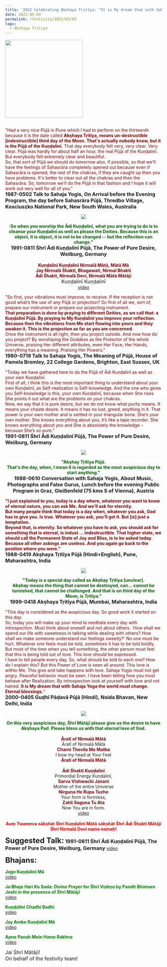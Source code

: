 ```yaml
---
title: '2022 Celebrating Akṣhaya Tṛitīya: "It is My dream that with Sahaja Yoga the world must change." '
date: 2022-05-03
permalink: /festivity/2022/05/03
tags:
  - Akshaya Tritiya
---
```


<div style="text-align: left"><img src="/images/image1.png" width="250" /></div><br>

<p>
<font color="DarkRed">"Had a very nice Pūjā in Pune which I had to perform on the thirteenth because it is the date called <b>Akṣhaya Tṛitīya, means un-destructible [indestructible] third day of the Moon. That's actually nobody knew, but it is the Pūjā of the Kuṇḍalinī.</b> That day everybody felt very, very clear. Very clear. Pūjā was hardly for about half an hour, the real Pūjā of the Kuṇḍalinī. But everybody felt extremely clear and beautiful.<br>
So, that sort of Pūjā we should do tomorrow also, if possible, so that we'll have the feelings of Sahasrāra completely opened out because even if Sahasrāra is opened, the rest of the chakras, if they are caught up then you have problems. It's better to clear out all the chakras and then the Sahasrāra. So, tomorrow we'll do the Pūjā in that fashion and I hope it will work out very well for all of you."</font><br>
<font size="+0"><b>1987-0502 Talk to Sahaja Yogis, On Arrival before the Evening Program, the day before Sahasrāra Pūjā, Thredbo Village, Kosciuszko National Park, New South Wales, Australia</b></font>
</p>

<div style="text-align: center"><img src="/images/image961.png" /></div>

<p style="text-align:center;">
<font color="DarkGreen"><b>:So when you worship the Ādi Kuṇḍalinī, what you are trying to do is to cleanse your Kuṇḍalinī as well as please the Deities. Because this is an object, it is object, it is not to be changed -- but the reflection can change."</b></font><br>
<font size="+0"><b>1991-0811 Śhrī Ādi Kuṇḍalinī Pūjā, The Power of Pure Desire, Weilburg, Germany</b></font><br>
<br>
<font color="DarkRed"><b>Kuṇḍalinī Kuṇḍalinī Nirmalā Mātā, Mātā Mā<br>
Jay Nirmalā Śhakti, Bhagawati, Nirmal Bhakti<br>
Ādi Śhakti, Nirmalā Devī, Nirmalā Mātā Mātājī</b></font><br>
<font size="+0">Kuṇḍalinī Kuṇḍalinī</font><br>
<a href="https://seven-teams.github.io/Videos_Links.html">video</a>
</p>

<p>
<font color="DarkRed">"So first, your vibrations must improve, to receive. If the reception is not good what’s the use of any Pūjā or projection? So first of all we, sort of, prepare our instrument or prepare our projecting instrument.<br>
<b>That preparation is done by praying to different Deities, as we call that: a Kuṇḍalinī Pūjā. By praying to My Kuṇḍalinī you improve your reflection. Because then the vibrations from Me start flowing into yours and they awaken it. This is the projection as far as you are concerned.</b><br>
Once the instrument is all right, then you project outside. And now how do you project? By worshiping the Goddess as the Protector of the whole Universe, praising Her different attributes, even Her Face, Her Hands, everything has a meaning. Praising Her Powers."</font><br>
<font size="+0"><b>1980-0719 Talk to Sahaja Yogis, The Meaning of Pūjā, House of Pamela Bromley, 22 College Gardens, Brighton, East Sussex, UK</b></font>
</p>

<p>
<font color="DarkRed">"Today we have gathered here to do the Pūjā of Ādi Kuṇḍalinī as well as your own Kuṇḍalinī.<br>
First of all, I think this is the most important thing to understand about your own Kuṇḍalinī, as Self-realization is Self-knowledge. And the one who gives you Self-knowledge is this, your own Kuṇḍalinī, because when She rises She points it out what are the problems on your chakras.<br>
Now, we say that it is pure desire, but we do not know what purity means. It means your chaste desire. It means it has no lust, greed, anything in it. That power is your own mother and is settled in your triangular bone. She’s your own mother. She knows everything about you, it’s like a tape recorder. She knows everything about you and She is absolutely the knowledge – because She’s so pure."</font><br>
<font size="+0"><b>1991-0811 Śhrī Ādi Kuṇḍalinī Pūjā, The Power of Pure Desire, Weilburg, Germany</b></font>
</p>

<div style="text-align: center"><img src="/images/image962.png" /></div>

<p style="text-align:center;">
<font color="DarkGreen"><b>"Akṣhay Tṛitīya Pūjā.<br>
That's the day, when, I mean it is regarded as the most auspicious day to start anything."</b></font><br>
<font size="+0"><b>1988-0610 Conversation with Sahaja Yogis, About Music, Photographs and False Gurus, Lunch before the evening Public Program in Graz, Gleißenfeld (75 kms S of Vienna), Austria</b></font>
</p>

<p>
<font color="DarkRed"><b>"I just explained to you, today is a day where, whatever you want to know of eternal nature, you can ask Me. And we'll ask for eternity.<br>
But many people think that today is a day when, whatever you ask, God has to give you. Is true. Whatever you ask, you'll get it. But [is] just a temptation.<br>
Beyond that, is eternity. So whatever you have to ask, you should ask for something that is eternal, is indust ... indestructible. That higher state, we should call the Permanent State of Joy and Bliss, is to be asked today. Because all other askings are useless. And you again go back to the position where you were."</b></font><br>
<font size="+0"><b>1988-0419 Akṣhaya Tṛitīya Pūjā (Hindi+English), Pune, Maharashtra, India</b></font>
</p>

<div style="text-align: center"><img src="/images/image963.png" /></div>

<p style="text-align:center;">
<font color="DarkGreen"><b>"Today is a special day called as Akṣhay Tṛitīya [unclear].<br>
Akṣhay means the thing that cannot be destroyed, can... cannot be turnished, that cannot be challenged. And that is on third day of the Moon, is Tṛitīya."</b></font><br>
<font size="+0"><b>1999-0418 Akṣhaya Tṛitīya Pūjā, Mumbai, Maharashtra, India</b></font>
</p>

<p>
<font color="DarkRed">"This day is considered as the auspicious day. So good work it started on this day.<br>
So, today you will make up your mind to meditate every day with introspection. Must think about oneself and not about others. `How shall we spend our life with sweetness in talking while dealing with others? How shall we make someone understand our feelings sweetly?' No one must be hurt. Whatever one feels must be told, sometimes it has to be told boldly. But most of the time when you tell something, the other person must feel that this is being told out of love. This love should be expressed.<br>
I have to tell people every day. So, what should be told to each one? How do I explain this? But this Power of Love is seen all around. This love is within Me. This give and take happens with love. Sahaja Yogis must not get angry. Peaceful behavior must be seen. I have been telling how you must behave after Realization. By introspection look at yourself with love and not hatred. <b>It is My dream that with Sahaja Yoga the world must change.<br>
Eternal blessings.</b>"</font><br>
<font size="+0"><b>2000-0405 Guḍhī Pāḍavā Pūjā (Hindi), Noida Bhavan, New Delhi, India</b></font>
</p>

<div style="text-align: center"><img src="/images/image964.png" /></div>

<p style=" text-align:center;">
<font color="DarkGreen"><b>On this very auspicious day, Śhrī Mātājī please give us the desire to have Akṣhaya Pad.
Please bless us with that eternal love of God.</b></font><br>
<br>
<font color="DarkRed"><b>Āratī of Nirmalā Mātā</b></font><br>
Āratī of Nirmalā Mātā<br>
<font color="DarkRed"><b>Charni Thevila Me Matha </b></font><br>
I bow my head at Your Feet<br>
<font color="DarkRed"><b>Āratī of Nirmalā Mātā</b></font><br>
<br>
<font color="DarkRed"><b>Ādi Śhakti Kuṇḍalinī</b></font><br>
Primordial Energy Kuṇḍalinī,<br>
<font color="DarkRed"><b>Sarva Vishwachi Janani</b></font><br>
Mother of the entire Universe<br>
<font color="DarkRed"><b>Nirguna He Rupa Tuzhe</b></font><br>
Your form is formless,<br>
<font color="DarkRed"><b>Zahli Saguna Tu Ata</b></font><br>
Now You are in form.<br>
<a href="https://youtu.be/2btBuq4VYL4">video</a><br>
<br>
<font color="Red"><b>Auṃ Twameva sākṣhāt Śhrī Kuṇḍalinī Mātā sākṣhāt Śhrī Ādi Śhakti Mātājī Śhrī Nirmalā Devī namo namaḥ!</b></font>
</p>

<font size="+2"><b>Suggested Talk:</b></font> 
<font size="+0"><b>1991-0811 Śhrī Ādi Kuṇḍalinī Pūjā, The Power of Pure Desire, Weilburg, Germany</b></font>
<a href="https://vimeo.com/72858499"> video</a><br>

<font size="+2"><b>Bhajans:</b></font>

<p>
<font color="green"><b>Jago Kuṇḍalinī Mā</b></font><br>
<a href="https://youtu.be/QIWysa18CGY?list=RDv7T1xpKkYFU">video</a>
</p>

<p>
<font color="green"><b>Jo Bhaje Hari Ko Sada: Divine Prayer for Śhrī Viṣhṇu by Pandit Bhimsen Joshi in the presence of Śhrī Mātājī</b></font><br>
<a href="https://youtu.be/NFwpRXCx5VQ">video</a>
</p>
 
<p>
<font color="green"><b>Kuṇḍalinī Chadhi Badhi</b></font><br>
<a href="https://youtu.be/KOKeT0HOmXU?list=RDKOKeT0HOmXU">video</a> 
</p>

<p>
<font color="green"><b>Jay Ambe Kuṇḍalinī Mā</b></font><br>
<a href="https://seven-teams.github.io/Videos_Links.html">video</a>
</p>

<p>
<font color="green"><b>Apne Panah Mein Hame Rakhna</b></font><br>
<a href="https://seven-teams.github.io/Videos_Links.html">video</a>
</p>

<p>
<font size="+0">Jai Śhrī Mātājī!<br>
On behalf of the festivity team!</font>
</p>